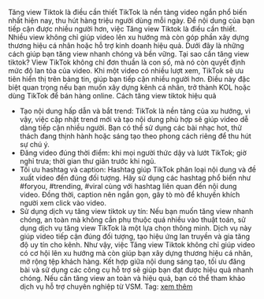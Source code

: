 Tăng view Tiktok là điều cần thiết
TikTok là nền tảng video ngắn phổ biến nhất hiện nay, thu hút hàng triệu người dùng mỗi ngày. Để nội dung của bạn tiếp cận được nhiều người hơn, việc Tăng view Tiktok là điều cần thiết. Nhiều view không chỉ giúp video lên xu hướng mà còn góp phần xây dựng thương hiệu cá nhân hoặc hỗ trợ kinh doanh hiệu quả. Dưới đây là những cách giúp bạn tăng view nhanh chóng và bền vững.
Tại sao cần tăng view tiktok?
View TikTok không chỉ đơn thuần là con số, mà nó còn quyết định mức độ lan tỏa của video. Khi một video có nhiều lượt xem, TikTok sẽ ưu tiên hiển thị trên bảng tin, giúp bạn tiếp cận nhiều người hơn. Điều này đặc biệt quan trọng nếu bạn muốn xây dựng kênh cá nhân, trở thành KOL hoặc dùng TikTok để bán hàng online.
Cách tăng view tiktok hiệu quả
- Tạo nội dung hấp dẫn và bắt trend: TikTok là nền tảng của xu hướng, vì vậy, việc cập nhật trend mới và tạo nội dung phù hợp sẽ giúp video dễ dàng tiếp cận nhiều người. Bạn có thể sử dụng các bài nhạc hot, thử thách đang thịnh hành hoặc sáng tạo theo phong cách riêng để thu hút sự chú ý.
- Đăng video đúng thời điểm: khi mọi người thức dậy và lướt TikTok; giờ nghỉ trưa; thời gian thư giãn trước khi ngủ.
- Tối ưu hashtag và caption: Hashtag giúp TikTok phân loại nội dung và đề xuất video đến đúng đối tượng. Hãy sử dụng các hashtag phổ biến như #foryou, #trending, #viral cùng với hashtag liên quan đến nội dung video. Đồng thời, caption nên ngắn gọn, gây tò mò để khuyến khích người xem click vào video.
- Sử dụng dịch vụ tăng view tiktok uy tín: Nếu bạn muốn tăng view nhanh chóng, an toàn mà không cần phụ thuộc quá nhiều vào thuật toán, sử dụng dịch vụ tăng view TikTok là một lựa chọn thông minh. Dịch vụ này giúp video tiếp cận đúng đối tượng, tạo hiệu ứng lan truyền và gia tăng độ uy tín cho kênh.
Như vậy, việc Tăng view Tiktok không chỉ giúp video có cơ hội lên xu hướng mà còn giúp bạn xây dựng thương hiệu cá nhân, mở rộng tệp khách hàng. Kết hợp giữa nội dung sáng tạo, tối ưu đăng bài và sử dụng các công cụ hỗ trợ sẽ giúp bạn đạt được hiệu quả nhanh chóng. Nếu cần tăng view an toàn và hiệu quả, bạn có thể tham khảo dịch vụ hỗ trợ chuyên nghiệp từ VSM.
Tag: [xem thêm](https://app.vsm.vn/tiktok/view-tiktok)
